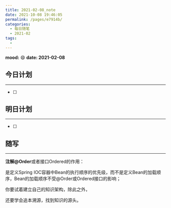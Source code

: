 ```yaml
---
title: 2021-02-08_note
date: 2021-10-08 19:46:05
permalink: /pages/e7914b/
categories:
  - 每日随笔
  - 2021-02
tags:
  - 
---
```

**mood:** :smile:  																		**date: 2021-02-08**  
## 今日计划  
------
- [ ]  
## 明日计划  
------
- [ ]  
## 随写 
------

**注解@Order**或者接口Ordered的作用：

是定义Spring IOC容器中Bean的执行顺序的优先级，而不是定义Bean的加载顺序，Bean的加载顺序不受@Order或Ordered接口的影响；





你要试着建立自己的知识架构，除此之外，

还要学会追本溯源，找到知识的源头。